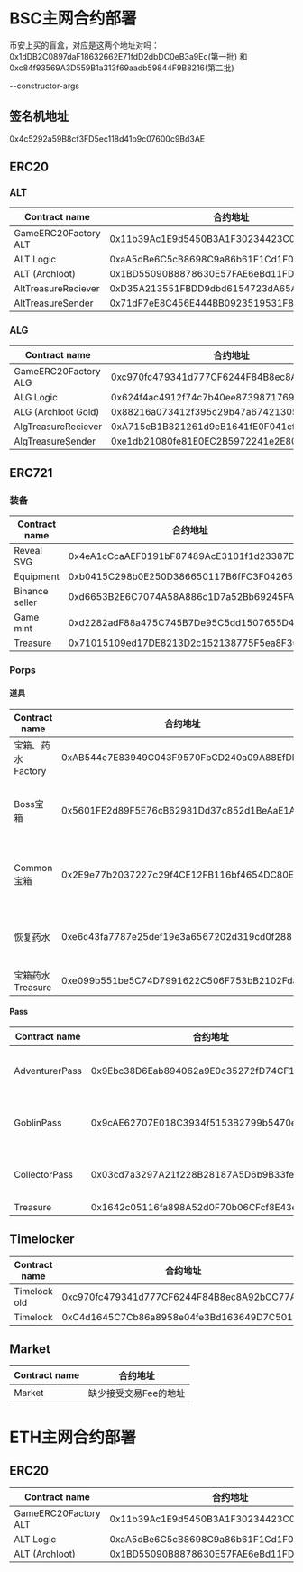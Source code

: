 # BSC主网合约部署

币安上买的盲盒，对应是这两个地址对吗：0x1dDB2C0897daF18632662E71fdD2dbDC0eB3a9Ec(第一批) 和 0xc84f93569A3D559B1a313f69aadb59844F9B8216(第二批)

--constructor-args

## 签名机地址

0x4c5292a59B8cf3FD5ec118d41b9c07600c9Bd3AE

## ERC20

### ALT

|Contract name|合约地址|构造参数|
|---|---|---|
|GameERC20Factory ALT|0x11b39Ac1E9d5450B3A1F30234423C031bA0B1f9b|
|ALT Logic|0xaA5dBe6C5cB8698C9a86b61F1Cd1F038269D79f7|
|ALT (Archloot)|0x1BD55090B8878630E57FAE6eBd11FD61d16DFC9f|cap:1000000000000000000000000000|
|AltTreasureReciever|0xD35A213551FBDD9dbd6154723dA65A69aa4FaEB5|
|AltTreasureSender|0x71dF7eE8C456E444BB0923519531F8221C7B450F|

### ALG

|Contract name|合约地址|
|---|---|
|GameERC20Factory ALG|0xc970fc479341d777CF6244F84B8ec8A92bCC77AD|
|ALG Logic|0x624f4ac4912f74c7b40ee8739871769a7cfd2333|
|ALG (Archloot Gold)|0x88216a073412f395c29b47a67421305d7f5432f0|
|AlgTreasureReciever|0xA715eB1B821261d9eB1641fE0F041cfD7D510DCe|
|AlgTreasureSender|0xe1db21080fe81E0EC2B5972241e2E8036951Af63|

## ERC721

### 装备

|Contract name|合约地址|
|---|---|
|Reveal SVG|0x4eA1cCcaAEF0191bF87489AcE3101f1d23387D6a|
|Equipment|0xb0415C298b0E250D386650117B6fFC3F0426537C|
|Binance seller|0xd6653B2E6C7074A58A886c1D7a52Bb69245FA4b1|
|Game mint|0xd2282adF88a475C745B7De95C5dd1507655D4A2e|
|Treasure|0x71015109ed17DE8213D2c152138775F5ea8F300E|

### Porps

#### 道具

|Contract name|合约地址|构造参数|
|---|---|---|
|宝箱、药水 Factory|0xAB544e7E83949C043F9570FbCD240a09A88EfDFB|
|Boss宝箱|0x5601FE2d89F5E76cB62981Dd37c852d1BeAaE1A5|name: BOSS Chest ，symbol：B-Chest|
|Common宝箱|0x2E9e77b2037227c29f4CE12FB116bf4654DC80EA|name: Common Chest ，symbol：C-Chest|
|恢复药水|0xe6c43fa7787e25def19e3a6567202d319cd0f288|name: Repairing Potion, symbol: R-Potion|
|宝箱药水Treasure|0xe099b551be5C74D7991622C506F753bB2102Fda4|

#### Pass

|Contract name|合约地址|构造参数|
|---|---|---|
|AdventurerPass|0x9Ebc38D6Eab894062a9E0c35272fD74CF184902e|name: AdventurerPass ，symbol：AdventurerPass|
|GoblinPass|0x9cAE62707E018C3934f5153B2799b5470e9259aB|name: GoblinPass ，symbol：GoblinPass|
|CollectorPass|0x03cd7a3297A21f228B28187A5D6b9B33fe0CAB81|name: CollectorPass ，symbol：CollectorPass|
|Treasure|0x1642c05116fa898A52d0F70b06CFcf8E43e5C020||

## Timelocker

|Contract name|合约地址|
|---|---|
|Timelock old|0xc970fc479341d777CF6244F84B8ec8A92bCC77AD|
|Timelock|0xC4d1645C7Cb86a8958e04fe3Bd163649D7C501B0|

## Market

|Contract name|合约地址|
|---|---|
|Market|缺少接受交易Fee的地址|

# ETH主网合约部署

## ERC20

|Contract name|合约地址|
|---|---|
|GameERC20Factory ALT|0x11b39Ac1E9d5450B3A1F30234423C031bA0B1f9b|
|ALT Logic|0xaA5dBe6C5cB8698C9a86b61F1Cd1F038269D79f7|
|ALT (Archloot)|0x1BD55090B8878630E57FAE6eBd11FD61d16DFC9f|
